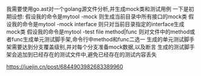 我需要使用go.ast对一个golang源文件分析,并生成mock类和测试用例 一下是初期设想:
假设我的命令是mytool -mock 则生成当前目录中所有接口的mock类
假设我的命令是mytool -mock interface 则只对当前目录指定的interface生成mock类
假设我的命令是mytool -test file method|func 则对文件中的method或者func生成单元测试脚手架,命令行中method和func二选一
生成的单元测试脚手架需要达到分支覆盖级别,并对每个分支准备mock数据,以及断言
生成的测试脚手架会追加到已经存在的测试文件中,避免已经存在的测试内容丢失


https://juejin.cn/post/6844903982683389960